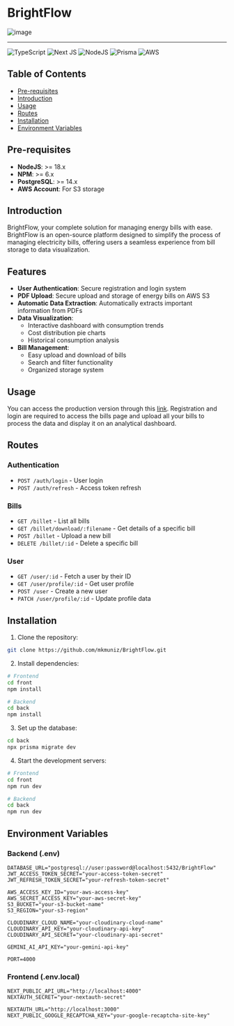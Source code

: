 # BrightFlow

![image](https://github.com/user-attachments/assets/3918016f-7083-4302-8c40-957c3ce66eaf)

---

![TypeScript](https://img.shields.io/badge/typescript-%23007ACC.svg?style=for-the-badge&logo=typescript&logoColor=white)
![Next JS](https://img.shields.io/badge/Next-black?style=for-the-badge&logo=next.js&logoColor=white)
![NodeJS](https://img.shields.io/badge/node.js-%3E=18.x-green?style=for-the-badge&logo=node.js&logoColor=white)
![Prisma](https://img.shields.io/badge/Prisma-3.x-3982CE?style=for-the-badge&logo=Prisma&logoColor=white)
![AWS](https://img.shields.io/badge/AWS-%23FF9900.svg?style=for-the-badge&logo=amazon-aws&logoColor=white)

## Table of Contents
- [Pre-requisites](#Pre-requisites)
- [Introduction](#Introduction)
- [Usage](#Usage)
- [Routes](#Routes)
- [Installation](#Installation)
- [Environment Variables](#Environment-Variables)

## Pre-requisites

- **NodeJS**: >= 18.x
- **NPM**: >= 6.x
- **PostgreSQL**: >= 14.x
- **AWS Account**: For S3 storage

## Introduction

BrightFlow, your complete solution for managing energy bills with ease. BrightFlow is an open-source platform designed to simplify the process of managing electricity bills, offering users a seamless experience from bill storage to data visualization.

## Features

- **User Authentication**: Secure registration and login system
- **PDF Upload**: Secure upload and storage of energy bills on AWS S3
- **Automatic Data Extraction**: Automatically extracts important information from PDFs
- **Data Visualization**: 
  - Interactive dashboard with consumption trends
  - Cost distribution pie charts
  - Historical consumption analysis
- **Bill Management**: 
  - Easy upload and download of bills
  - Search and filter functionality
  - Organized storage system

## Usage

You can access the production version through this [link](https://brightflow.vercel.app/). Registration and login are required to access the bills page and upload all your bills to process the data and display it on an analytical dashboard.

## Routes

### Authentication
- `POST /auth/login` - User login
- `POST /auth/refresh` - Access token refresh

### Bills
- `GET /billet` - List all bills
- `GET /billet/download/:filename` - Get details of a specific bill
- `POST /billet` - Upload a new bill
- `DELETE /billet/:id` - Delete a specific bill

### User
- `GET /user/:id` - Fetch a user by their ID
- `GET /user/profile/:id` - Get user profile
- `POST /user` - Create a new user
- `PATCH /user/profile/:id` - Update profile data

## Installation

1. Clone the repository:
```bash
git clone https://github.com/mkmuniz/BrightFlow.git
```

2. Install dependencies:
```bash
# Frontend
cd front
npm install

# Backend
cd back
npm install
```

3. Set up the database:
```bash
cd back
npx prisma migrate dev
```

4. Start the development servers:
```bash
# Frontend
cd front
npm run dev

# Backend
cd back
npm run dev
```

## Environment Variables

### Backend (.env)
```env
DATABASE_URL="postgresql://user:password@localhost:5432/BrightFlow"
JWT_ACCESS_TOKEN_SECRET="your-access-token-secret"
JWT_REFRESH_TOKEN_SECRET="your-refresh-token-secret"

AWS_ACCESS_KEY_ID="your-aws-access-key"
AWS_SECRET_ACCESS_KEY="your-aws-secret-key"
S3_BUCKET="your-s3-bucket-name"
S3_REGION="your-s3-region"

CLOUDINARY_CLOUD_NAME="your-cloudinary-cloud-name"
CLOUDINARY_API_KEY="your-cloudinary-api-key"
CLOUDINARY_API_SECRET="your-cloudinary-api-secret"

GEMINI_AI_API_KEY="your-gemini-api-key"

PORT=4000
```

### Frontend (.env.local)
```env
NEXT_PUBLIC_API_URL="http://localhost:4000"
NEXTAUTH_SECRET="your-nextauth-secret"

NEXTAUTH_URL="http://localhost:3000"
NEXT_PUBLIC_GOOGLE_RECAPTCHA_KEY="your-google-recaptcha-site-key"
```